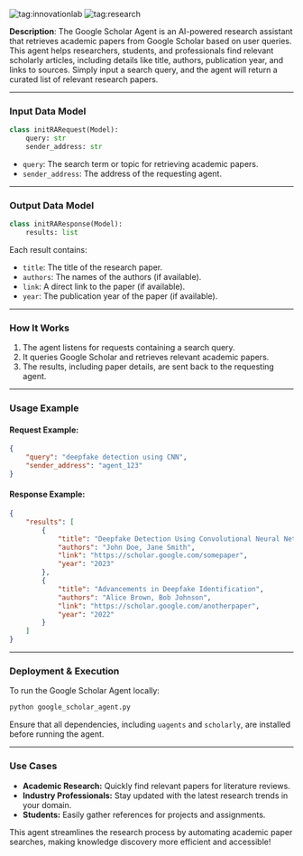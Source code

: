 ![tag:innovationlab](https://img.shields.io/badge/innovationlab-3D8BD3)
![tag:research](https://img.shields.io/badge/research-3D8BD3)

**Description**:  The Google Scholar Agent is an AI-powered research assistant that retrieves academic papers from Google Scholar based on user queries. This agent helps researchers, students, and professionals find relevant scholarly articles, including details like title, authors, publication year, and links to sources. Simply input a search query, and the agent will return a curated list of relevant research papers.

---

### **Input Data Model**
```python
class initRARequest(Model):
    query: str
    sender_address: str  
```
- `query`: The search term or topic for retrieving academic papers.
- `sender_address`: The address of the requesting agent.

---

### **Output Data Model**
```python
class initRAResponse(Model):
    results: list
```
Each result contains:
- `title`: The title of the research paper.
- `authors`: The names of the authors (if available).
- `link`: A direct link to the paper (if available).
- `year`: The publication year of the paper (if available).

---

### **How It Works**
1. The agent listens for requests containing a search query.
2. It queries Google Scholar and retrieves relevant academic papers.
3. The results, including paper details, are sent back to the requesting agent.

---

### **Usage Example**
#### **Request Example:**
```json
{
    "query": "deepfake detection using CNN",
    "sender_address": "agent_123"
}
```

#### **Response Example:**
```json
{
    "results": [
        {
            "title": "Deepfake Detection Using Convolutional Neural Networks",
            "authors": "John Doe, Jane Smith",
            "link": "https://scholar.google.com/somepaper",
            "year": "2023"
        },
        {
            "title": "Advancements in Deepfake Identification",
            "authors": "Alice Brown, Bob Johnson",
            "link": "https://scholar.google.com/anotherpaper",
            "year": "2022"
        }
    ]
}
```

---

### **Deployment & Execution**
To run the Google Scholar Agent locally:
```bash
python google_scholar_agent.py
```
Ensure that all dependencies, including `uagents` and `scholarly`, are installed before running the agent.

---

### **Use Cases**
- **Academic Research:** Quickly find relevant papers for literature reviews.
- **Industry Professionals:** Stay updated with the latest research trends in your domain.
- **Students:** Easily gather references for projects and assignments.

This agent streamlines the research process by automating academic paper searches, making knowledge discovery more efficient and accessible!

